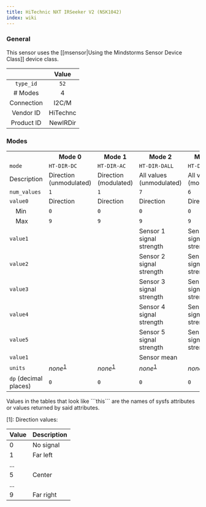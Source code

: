 ```yaml
---
title: HiTechnic NXT IRSeeker V2 (NSK1042)
index: wiki
---
```


### General

This sensor uses the [[msensor|Using the Mindstorms Sensor Device Class]] device class.

|              | Value    |
|:------------:|:--------:|
|```type_id``` | ```52``` |
| # Modes      | 4        |
| Connection   | I2C/M    |
| Vendor ID    | HiTechnc |
| Product ID   | NewIRDir |

### Modes

<table>
  <tr>
    <th>
    <th>Mode 0
    <th>Mode 1
    <th>Mode 2
    <th>Mode 3
  <tr>
    <td><code>mode</code>
    <td><code>HT-DIR-DC</code>
    <td><code>HT-DIR-AC</code>
    <td><code>HT-DIR-DALL</code>
    <td><code>HT-DIR-AALL</code>
  <tr>
    <td>Description
    <td>Direction (unmodulated)
    <td>Direction (modulated)
    <td>All values (unmodulated)
    <td>All values (modulated)
  <tr>
    <td><code>num_values</code>
    <td><code>1</code>
    <td><code>1</code>
    <td><code>7</code>
    <td><code>6</code>
  <tr>
    <td><code>value0</code>
    <td>Direction
    <td>Direction
    <td>Direction
    <td>Direction
  <tr>
    <td>&emsp;Min
    <td><code>0</code>
    <td><code>0</code>
    <td><code>0</code>
    <td><code>0</code>
  <tr>
    <td>&emsp;Max
    <td><code>9</code>
    <td><code>9</code>
    <td><code>9</code>
    <td><code>9</code>
  <tr>
    <td><code>value1</code>
    <td>
    <td>
    <td>Sensor 1 signal strength
    <td>Sensor 1 signal strength
  <tr>
    <td><code>value2</code>
    <td>
    <td>
    <td>Sensor 2 signal strength
    <td>Sensor 2 signal strength
  <tr>
    <td><code>value3</code>
    <td>
    <td>
    <td>Sensor 3 signal strength
    <td>Sensor 3 signal strength
  <tr>
    <td><code>value4</code>
    <td>
    <td>
    <td>Sensor 4 signal strength
    <td>Sensor 4 signal strength
  <tr>
    <td><code>value5</code>
    <td>
    <td>
    <td>Sensor 5 signal strength
    <td>Sensor 5 signal strength
  <tr>
    <td><code>value1</code>
    <td>
    <td>
    <td>Sensor mean
    <td>
  <tr>
    <td><code>units</code>
    <td><i>none</i><sup><a href="#wiki-note1">1</a></sup>
    <td><i>none</i><sup><a href="#wiki-note1">1</a></sup>
    <td><i>none</i><sup><a href="#wiki-note1">1</a></sup>
    <td><i>none</i><sup><a href="#wiki-note1">1</a></sup>
  <tr>
    <td><code>dp</code> (decimal places)
    <td><code>0</code>
    <td><code>0</code>
    <td><code>0</code>
    <td><code>0</code>
</table>
Values in the tables that look like ```this``` are the names of sysfs attributes or values returned by said attributes.

<a name="note1" />[1]: Direction values:

| Value | Description
|-------|------------
| 0     | No signal
| 1     | Far left
| ...   |
| 5     | Center
| ...   |
| 9     | Far right
